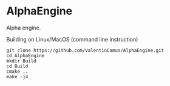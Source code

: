 # AlphaEngine

Alpha engine.

Building on Linux/MacOS (command line instruction)

~~~
git clone https://github.com/ValentinCamus/AlphaEngine.git
cd AlphaEngine
mkdir Build
cd Build
cmake ..
make -j4
~~~





